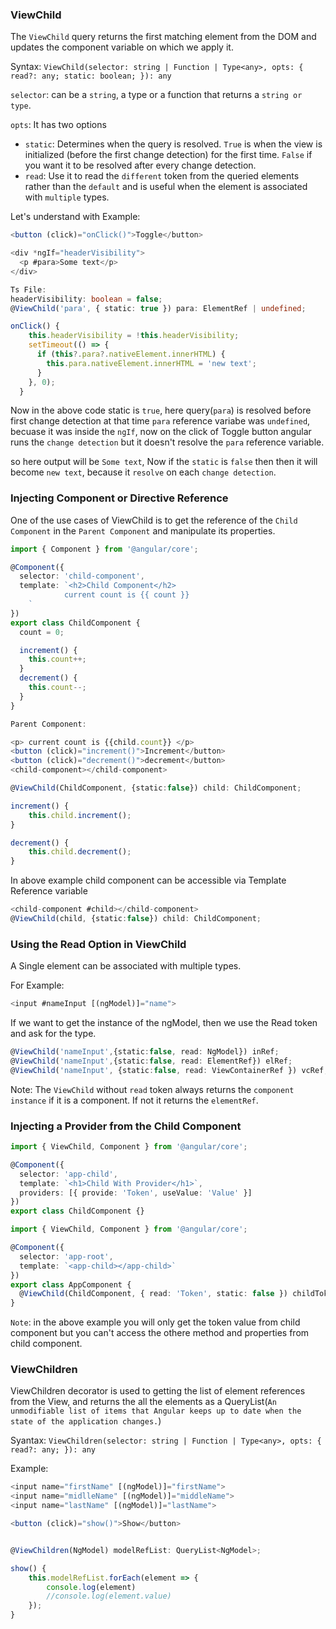 ### ViewChild

The `ViewChild` query returns the first matching element from the DOM and updates the component variable on which we apply it.

Syntax: `ViewChild(selector: string | Function | Type<any>, opts: { read?: any; static: boolean; }): any`

`selector`: can be a `string`, a type or a function that returns a `string or type`.

`opts`: It has two options

- `static`: Determines when the query is resolved. `True` is when the view is initialized (before the first change detection) for the first time. `False` if you want it to be resolved after every change detection.
- `read`: Use it to read the `different` token from the queried elements rather than the `default` and is useful when the element is associated with `multiple` types.

Let's understand with Example:

```ts
<button (click)="onClick()">Toggle</button>

<div *ngIf="headerVisibility">
  <p #para>Some text</p>
</div>

Ts File:
headerVisibility: boolean = false;
@ViewChild('para', { static: true }) para: ElementRef | undefined;

onClick() {
    this.headerVisibility = !this.headerVisibility;
    setTimeout(() => {
      if (this?.para?.nativeElement.innerHTML) {
        this.para.nativeElement.innerHTML = 'new text';
      }
    }, 0);
  }
```

Now in the above code static is `true`, here query(`para`) is resolved before first change detection at that time `para` reference variabe was `undefined`, becuase it was inside the `ngIf`, now on the click of Toggle button angular runs the `change detection` but it doesn't resolve the `para` reference variable.

so here output will be `Some text`, Now if the `static` is `false` then then it will become `new text`, because it `resolve` on each `change detection`.

### Injecting Component or Directive Reference

One of the use cases of ViewChild is to get the reference of the `Child Component` in the `Parent Component` and manipulate its properties.

```ts
import { Component } from '@angular/core';

@Component({
  selector: 'child-component',
  template: `<h2>Child Component</h2>
            current count is {{ count }}
    `
})
export class ChildComponent {
  count = 0;

  increment() {
    this.count++;
  }
  decrement() {
    this.count--;
  }
}

Parent Component:

<p> current count is {{child.count}} </p>
<button (click)="increment()">Increment</button>
<button (click)="decrement()">decrement</button>
<child-component></child-component>

@ViewChild(ChildComponent, {static:false}) child: ChildComponent;

increment() {
    this.child.increment();
}

decrement() {
    this.child.decrement();
}

```

In above example child component can be accessible via Template Reference variable

```ts
<child-component #child></child-component>
@ViewChild(child, {static:false}) child: ChildComponent;
```

### Using the Read Option in ViewChild

A Single element can be associated with multiple types.

For Example:

```ts
<input #nameInput [(ngModel)]="name">
```

If we want to get the instance of the ngModel, then we use the Read token and ask for the type.

```ts
@ViewChild('nameInput',{static:false, read: NgModel}) inRef;
@ViewChild('nameInput',{static:false, read: ElementRef}) elRef;
@ViewChild('nameInput', {static:false, read: ViewContainerRef }) vcRef;
```

Note: The `ViewChild` without `read` token always returns the `component instance` if it is a component. If not it returns the `elementRef`.

### Injecting a Provider from the Child Component

```ts
import { ViewChild, Component } from '@angular/core';

@Component({
  selector: 'app-child',
  template: `<h1>Child With Provider</h1>`,
  providers: [{ provide: 'Token', useValue: 'Value' }]
})
export class ChildComponent {}
```

```ts
import { ViewChild, Component } from '@angular/core';

@Component({
  selector: 'app-root',
  template: `<app-child></app-child>`
})
export class AppComponent {
  @ViewChild(ChildComponent, { read: 'Token', static: false }) childToken: string;
}
```

`Note`: in the above example you will only get the token value from child component but you can't access the othere method and properties from child component.

### ViewChildren

ViewChildren decorator is used to getting the list of element references from the View, and returns the all the elements as a QueryList(`An unmodifiable list of items that Angular keeps up to date when the state of the application changes.`)

Syantax: `ViewChildren(selector: string | Function | Type<any>, opts: { read?: any; }): any`

Example:

```ts
<input name="firstName" [(ngModel)]="firstName">
<input name="midlleName" [(ngModel)]="middleName">
<input name="lastName" [(ngModel)]="lastName">

<button (click)="show()">Show</button>


@ViewChildren(NgModel) modelRefList: QueryList<NgModel>;

show() {
    this.modelRefList.forEach(element => {
        console.log(element)
        //console.log(element.value)
    });
}
```
